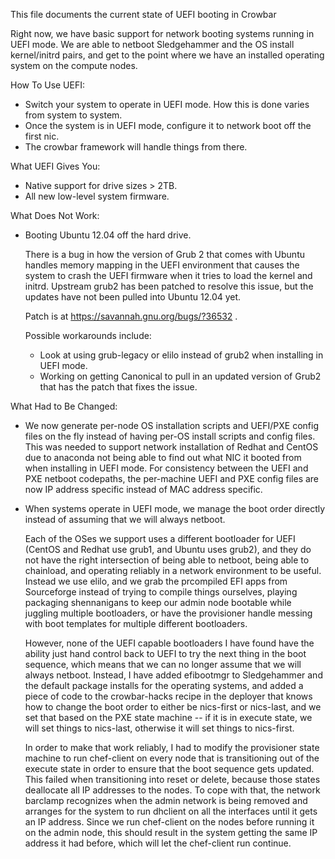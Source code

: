 This file documents the current state of UEFI booting in Crowbar

Right now, we have basic support for network booting systems running
in UEFI mode. We are able to netboot Sledgehammer and the OS install
kernel/initrd pairs, and get to the point where we have an installed
operating system on the compute nodes.

How To Use UEFI:
 * Switch your system to operate in UEFI mode.  How this is done
   varies from system to system.
 * Once the system is in UEFI mode, configure it to network boot off
   the first nic.
 * The crowbar framework will handle things from there.

What UEFI Gives You:
 * Native support for drive sizes > 2TB.
 * All new low-level system firmware.

What Does Not Work:
 * Booting Ubuntu 12.04 off the hard drive.

   There is a bug in how the version of Grub 2 that comes with Ubuntu
   handles memory mapping in the UEFI environment that causes the
   system to crash the UEFI firmware when it tries to load the kernel
   and initrd.  Upstream grub2 has been patched to resolve this issue,
   but the updates have not been pulled into Ubuntu 12.04 yet.

   Patch is at https://savannah.gnu.org/bugs/?36532 .

   Possible workarounds include:
   * Look at using grub-legacy or elilo instead of grub2 when
     installing in UEFI mode.
   * Working on getting Canonical to pull in an updated version of
     Grub2 that has the patch that fixes the issue.

What Had to Be Changed:

 * We now generate per-node OS installation scripts and UEFI/PXE
   config files on the fly instead of having per-OS install scripts
   and config files.  This was needed to support network installation
   of Redhat and CentOS due to anaconda not being able to find out
   what NIC it booted from when installing in UEFI mode.  For
   consistency between the UEFI and PXE netboot codepaths, the
   per-machine UEFI and PXE config files are now IP address specific
   instead of MAC address specific.

 * When systems operate in UEFI mode, we manage the boot order
   directly instead of assuming that we will always netboot.

   Each of the OSes we support uses a different bootloader for UEFI
   (CentOS and Redhat use grub1, and Ubuntu uses grub2), and they do
   not have the right intersection of being able to netboot, being
   able to chainload, and operating reliably in a network environment
   to be useful.  Instead we use elilo, and we grab the prcompiled EFI
   apps from Sourceforge instead of trying to compile things ourselves,
   playing packaging shennanigans to keep our admin node bootable
   while juggling multiple bootloaders, or have the provisioner handle
   messing with boot templates for multiple different bootloaders.

   However, none of the UEFI capable bootloaders I have found have the
   ability just hand control back to UEFI to try the next thing in the
   boot sequence, which means that we can no longer assume that we
   will always netboot. Instead, I have added efibootmgr to
   Sledgehammer and the default package installs for the operating
   systems, and added a piece of code to the crowbar-hacks recipe
   in the deployer that knows how to change the boot order to either
   be nics-first or nics-last, and we set that based on the PXE state
   machine -- if it is in execute state, we will set things to
   nics-last, otherwise it will set things to nics-first.

   In order to make that work reliably, I had to modify the
   provisioner state machine to run chef-client on every node that is
   transitioning out of the execute state in order to ensure that the
   boot sequence gets updated.  This failed when transitioning into
   reset or delete, because those states deallocate all IP addresses
   to the nodes.  To cope with that, the network barclamp recognizes
   when the admin network is being removed and arranges for the system
   to run dhclient on all the interfaces until it gets an IP address.
   Since we run chef-client on the nodes before running it on the
   admin node, this should result in the system getting the same IP
   address it had before, which will let the chef-client run continue.
